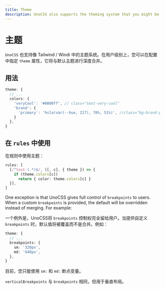 ```yaml
---
title: Theme
description: UnoCSS also supports the theming system that you might be familiar with in Tailwind / Windi.
---
```


# 主题

`UnoCSS` 也支持像 Tailwind / Windi 中的主题系统。在用户级别上，您可以在配置中指定 `theme` 属性，它将与默认主题进行深度合并。

## 用法

<!--eslint-skip-->
```ts
theme: {
  // ...
  colors: {
    'veryCool': '#0000ff', // class="text-very-cool"
    'brand': {
      'primary': 'hsla(var(--hue, 217), 78%, 51%)', //class="bg-brand-primary"
    }
  },
}
```

## 在 `rules` 中使用

在规则中使用主题：

```ts
rules: [
  [/^text-(.*)$/, ([, c], { theme }) => {
    if (theme.colors[c])
      return { color: theme.colors[c] }
  }],
]
```

One exception is that UnoCSS gives full control of `breakpoints` to users. When a custom `breakpoints` is provided, the default will be overridden instead of merging. For example:

一个例外是，UnoCSS将 `breakpoints` 控制权完全留给用户。当提供自定义 `breakpoints` 时，默认值将被覆盖而不是合并。例如：

<!--eslint-skip-->

```ts
theme: {
  // ...
  breakpoints: {
    sm: '320px',
    md: '640px',
  },
}
```
目前，您只能使用 `sm:` 和 `md:` 断点变量。

`verticalBreakpoints` 与 `breakpoints` 相同，但用于垂直布局。

